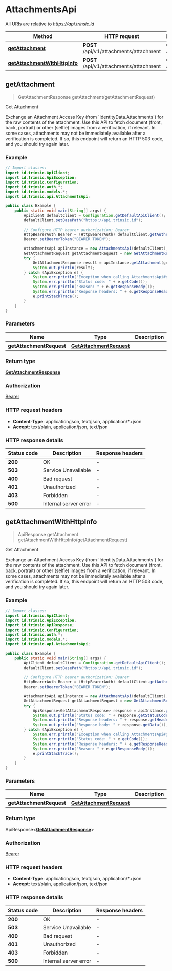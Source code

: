 # AttachmentsApi

All URIs are relative to *https://api.trinsic.id*

| Method | HTTP request | Description |
|------------- | ------------- | -------------|
| [**getAttachment**](AttachmentsApi.md#getAttachment) | **POST** /api/v1/attachments/attachment | Get Attachment |
| [**getAttachmentWithHttpInfo**](AttachmentsApi.md#getAttachmentWithHttpInfo) | **POST** /api/v1/attachments/attachment | Get Attachment |



## getAttachment

> GetAttachmentResponse getAttachment(getAttachmentRequest)

Get Attachment

Exchange an Attachment Access Key (from &#x60;IdentityData.Attachments&#x60;) for the raw contents of the attachment.              Use this API to fetch document (front, back, portrait) or other (selfie) images from a verification, if relevant.              In some cases, attachments may not be immediately available after a verification is completed. If so, this endpoint will return an HTTP 503 code, and you should try again later.

### Example

```java
// Import classes:
import id.trinsic.ApiClient;
import id.trinsic.ApiException;
import id.trinsic.Configuration;
import id.trinsic.auth.*;
import id.trinsic.models.*;
import id.trinsic.api.AttachmentsApi;

public class Example {
    public static void main(String[] args) {
        ApiClient defaultClient = Configuration.getDefaultApiClient();
        defaultClient.setBasePath("https://api.trinsic.id");
        
        // Configure HTTP bearer authorization: Bearer
        HttpBearerAuth Bearer = (HttpBearerAuth) defaultClient.getAuthentication("Bearer");
        Bearer.setBearerToken("BEARER TOKEN");

        AttachmentsApi apiInstance = new AttachmentsApi(defaultClient);
        GetAttachmentRequest getAttachmentRequest = new GetAttachmentRequest(); // GetAttachmentRequest | 
        try {
            GetAttachmentResponse result = apiInstance.getAttachment(getAttachmentRequest);
            System.out.println(result);
        } catch (ApiException e) {
            System.err.println("Exception when calling AttachmentsApi#getAttachment");
            System.err.println("Status code: " + e.getCode());
            System.err.println("Reason: " + e.getResponseBody());
            System.err.println("Response headers: " + e.getResponseHeaders());
            e.printStackTrace();
        }
    }
}
```

### Parameters


| Name | Type | Description  | Notes |
|------------- | ------------- | ------------- | -------------|
| **getAttachmentRequest** | [**GetAttachmentRequest**](GetAttachmentRequest.md)|  | [optional] |

### Return type

[**GetAttachmentResponse**](GetAttachmentResponse.md)


### Authorization

[Bearer](../README.md#Bearer)

### HTTP request headers

- **Content-Type**: application/json, text/json, application/*+json
- **Accept**: text/plain, application/json, text/json

### HTTP response details
| Status code | Description | Response headers |
|-------------|-------------|------------------|
| **200** | OK |  -  |
| **503** | Service Unavailable |  -  |
| **400** | Bad request |  -  |
| **401** | Unauthorized |  -  |
| **403** | Forbidden |  -  |
| **500** | Internal server error |  -  |

## getAttachmentWithHttpInfo

> ApiResponse<GetAttachmentResponse> getAttachment getAttachmentWithHttpInfo(getAttachmentRequest)

Get Attachment

Exchange an Attachment Access Key (from &#x60;IdentityData.Attachments&#x60;) for the raw contents of the attachment.              Use this API to fetch document (front, back, portrait) or other (selfie) images from a verification, if relevant.              In some cases, attachments may not be immediately available after a verification is completed. If so, this endpoint will return an HTTP 503 code, and you should try again later.

### Example

```java
// Import classes:
import id.trinsic.ApiClient;
import id.trinsic.ApiException;
import id.trinsic.ApiResponse;
import id.trinsic.Configuration;
import id.trinsic.auth.*;
import id.trinsic.models.*;
import id.trinsic.api.AttachmentsApi;

public class Example {
    public static void main(String[] args) {
        ApiClient defaultClient = Configuration.getDefaultApiClient();
        defaultClient.setBasePath("https://api.trinsic.id");
        
        // Configure HTTP bearer authorization: Bearer
        HttpBearerAuth Bearer = (HttpBearerAuth) defaultClient.getAuthentication("Bearer");
        Bearer.setBearerToken("BEARER TOKEN");

        AttachmentsApi apiInstance = new AttachmentsApi(defaultClient);
        GetAttachmentRequest getAttachmentRequest = new GetAttachmentRequest(); // GetAttachmentRequest | 
        try {
            ApiResponse<GetAttachmentResponse> response = apiInstance.getAttachmentWithHttpInfo(getAttachmentRequest);
            System.out.println("Status code: " + response.getStatusCode());
            System.out.println("Response headers: " + response.getHeaders());
            System.out.println("Response body: " + response.getData());
        } catch (ApiException e) {
            System.err.println("Exception when calling AttachmentsApi#getAttachment");
            System.err.println("Status code: " + e.getCode());
            System.err.println("Response headers: " + e.getResponseHeaders());
            System.err.println("Reason: " + e.getResponseBody());
            e.printStackTrace();
        }
    }
}
```

### Parameters


| Name | Type | Description  | Notes |
|------------- | ------------- | ------------- | -------------|
| **getAttachmentRequest** | [**GetAttachmentRequest**](GetAttachmentRequest.md)|  | [optional] |

### Return type

ApiResponse<[**GetAttachmentResponse**](GetAttachmentResponse.md)>


### Authorization

[Bearer](../README.md#Bearer)

### HTTP request headers

- **Content-Type**: application/json, text/json, application/*+json
- **Accept**: text/plain, application/json, text/json

### HTTP response details
| Status code | Description | Response headers |
|-------------|-------------|------------------|
| **200** | OK |  -  |
| **503** | Service Unavailable |  -  |
| **400** | Bad request |  -  |
| **401** | Unauthorized |  -  |
| **403** | Forbidden |  -  |
| **500** | Internal server error |  -  |

